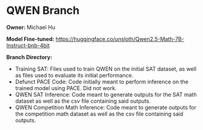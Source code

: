 # QWEN Branch
**Owner:** Michael Hu

**Model Fine-tuned:** https://huggingface.co/unsloth/Qwen2.5-Math-7B-Instruct-bnb-4bit

**Branch Directory:**
* Training SAT: Files used to train QWEN on the initial SAT dataset, as well as files used to evaluate its initial performance.
* Defunct PACE Code: Code initially meant to perform inference on the trained model using PACE. Did not work.
* QWEN SAT Inference: Code meant to generate outputs for the SAT math dataset as well as the csv file containing said outputs. 
* QWEN Competition Math Inference: Code meant to generate outputs for the competition math dataset as well as the csv file containing said outputs. 
 
